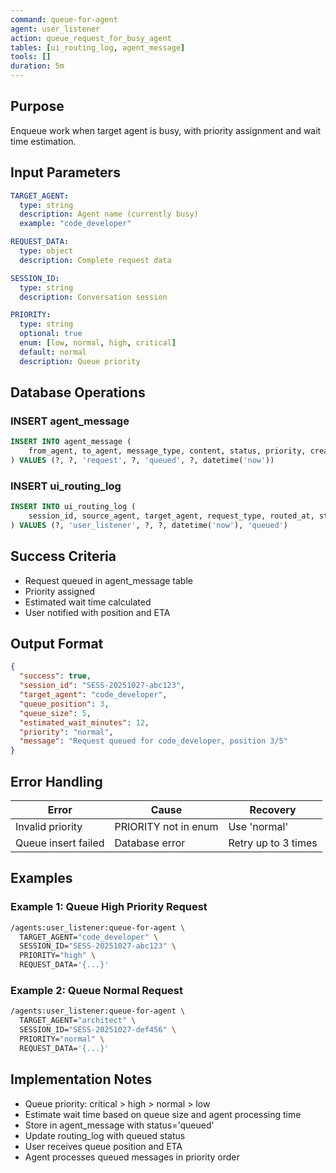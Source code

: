 ```yaml
---
command: queue-for-agent
agent: user_listener
action: queue_request_for_busy_agent
tables: [ui_routing_log, agent_message]
tools: []
duration: 5m
---
```


## Purpose

Enqueue work when target agent is busy, with priority assignment and wait time estimation.

## Input Parameters

```yaml
TARGET_AGENT:
  type: string
  description: Agent name (currently busy)
  example: "code_developer"

REQUEST_DATA:
  type: object
  description: Complete request data

SESSION_ID:
  type: string
  description: Conversation session

PRIORITY:
  type: string
  optional: true
  enum: [low, normal, high, critical]
  default: normal
  description: Queue priority
```

## Database Operations

### INSERT agent_message

```sql
INSERT INTO agent_message (
    from_agent, to_agent, message_type, content, status, priority, created_at
) VALUES (?, ?, 'request', ?, 'queued', ?, datetime('now'))
```

### INSERT ui_routing_log

```sql
INSERT INTO ui_routing_log (
    session_id, source_agent, target_agent, request_type, routed_at, status
) VALUES (?, 'user_listener', ?, ?, datetime('now'), 'queued')
```

## Success Criteria

- Request queued in agent_message table
- Priority assigned
- Estimated wait time calculated
- User notified with position and ETA

## Output Format

```json
{
  "success": true,
  "session_id": "SESS-20251027-abc123",
  "target_agent": "code_developer",
  "queue_position": 3,
  "queue_size": 5,
  "estimated_wait_minutes": 12,
  "priority": "normal",
  "message": "Request queued for code_developer, position 3/5"
}
```

## Error Handling

| Error | Cause | Recovery |
|-------|-------|----------|
| Invalid priority | PRIORITY not in enum | Use 'normal' |
| Queue insert failed | Database error | Retry up to 3 times |

## Examples

### Example 1: Queue High Priority Request

```bash
/agents:user_listener:queue-for-agent \
  TARGET_AGENT="code_developer" \
  SESSION_ID="SESS-20251027-abc123" \
  PRIORITY="high" \
  REQUEST_DATA='{...}'
```

### Example 2: Queue Normal Request

```bash
/agents:user_listener:queue-for-agent \
  TARGET_AGENT="architect" \
  SESSION_ID="SESS-20251027-def456" \
  PRIORITY="normal" \
  REQUEST_DATA='{...}'
```

## Implementation Notes

- Queue priority: critical > high > normal > low
- Estimate wait time based on queue size and agent processing time
- Store in agent_message with status='queued'
- Update routing_log with queued status
- User receives queue position and ETA
- Agent processes queued messages in priority order
